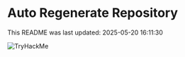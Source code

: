 # Auto Regenerate Repository

This README was last updated: 2025-05-20 16:11:30

 ![TryHackMe](https://tryhackme.com/badge/533634)